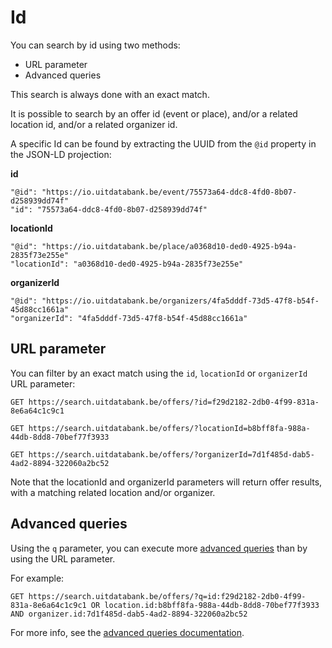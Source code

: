 ---
---

# Id

You can search by id using two methods:

* URL parameter
* Advanced queries

This search is always done with an exact match.

It is possible to search by an offer id (event or place), and/or a related location id, and/or a related organizer id.

A specific Id can be found by extracting the UUID from the `@id` property in the JSON-LD projection:

**id**
```
"@id": "https://io.uitdatabank.be/event/75573a64-ddc8-4fd0-8b07-d258939dd74f"
"id": "75573a64-ddc8-4fd0-8b07-d258939dd74f"
```

**locationId**
```
"@id": "https://io.uitdatabank.be/place/a0368d10-ded0-4925-b94a-2835f73e255e"
"locationId": "a0368d10-ded0-4925-b94a-2835f73e255e"
```

**organizerId**
```
"@id": "https://io.uitdatabank.be/organizers/4fa5dddf-73d5-47f8-b54f-45d88cc1661a"
"organizerId": "4fa5dddf-73d5-47f8-b54f-45d88cc1661a"
```

## URL parameter

You can filter by an exact match using the `id`, `locationId` or `organizerId` URL parameter:

```
GET https://search.uitdatabank.be/offers/?id=f29d2182-2db0-4f99-831a-8e6a64c1c9c1
```
```
GET https://search.uitdatabank.be/offers/?locationId=b8bff8fa-988a-44db-8dd8-70bef77f3933
```
```
GET https://search.uitdatabank.be/offers/?organizerId=7d1f485d-dab5-4ad2-8894-322060a2bc52
```

Note that the locationId and organizerId parameters will return offer results, with a matching related location and/or organizer.

## Advanced queries

Using the `q` parameter, you can execute more [advanced queries](../../reference/advanced-queries) than by using the URL parameter.

For example:

```
GET https://search.uitdatabank.be/offers/?q=id:f29d2182-2db0-4f99-831a-8e6a64c1c9c1 OR location.id:b8bff8fa-988a-44db-8dd8-70bef77f3933 AND organizer.id:7d1f485d-dab5-4ad2-8894-322060a2bc52
```

For more info, see the [advanced queries documentation](../../reference/advanced-queries).
